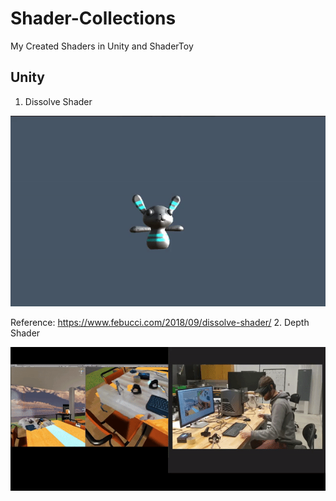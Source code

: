 # Shader-Collections
My Created Shaders in Unity and ShaderToy

## Unity
1. Dissolve Shader

 ![Dissolve](https://github.com/Duotun/Shader-Collections/blob/main/Demos/dissolveShader.gif)

Reference: https://www.febucci.com/2018/09/dissolve-shader/
2. Depth Shader

 ![Depth](https://github.com/Duotun/Shader-Collections/blob/main/Demos/BlendReality.gif)
